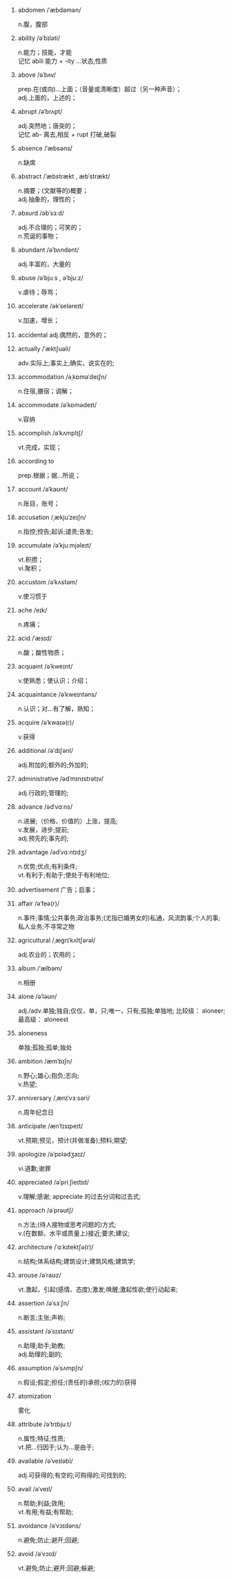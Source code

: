 1.  abdomen /ˈæbdəmən/

    n.腹，腹部

2.  ability /əˈbɪləti/

    n.能力；技能，才能  
    记忆 abili 能力 + -ity …状态,性质

3.  above /əˈbʌv/

    prep.在(或向)…上面；（音量或清晰度）超过（另一种声音）；  
    adj.上面的，上述的；

4.  abrupt /əˈbrʌpt/

    adj.突然地；唐突的；  
    记忆 ab- 离去,相反 + rupt 打破,破裂

5.  absence /ˈæbsəns/

    n.缺席

6.  abstract /ˈæbstrækt , æbˈstrækt/

    n.摘要；(文献等的)概要；  
    adj.抽象的，理性的；

7.  absurd /əbˈsɜːd/

    adj.不合理的；可笑的；  
    n.荒诞的事物；

8.  abundant /əˈbʌndənt/

    adj.丰富的，大量的

9.  abuse /əˈbjuːs , əˈbjuːz/

    v.虐待；辱骂；

10. accelerate /əkˈseləreɪt/

    v.加速，增长；

11. accidental adj.偶然的，意外的；
12. actually /ˈæktʃuəli/

    adv.实际上;事实上;确实，说实在的;

13. accommodation /əˌkɒməˈdeɪʃn/

    n.住宿,膳宿；调解；

14. accommodate /əˈkɒmədeɪt/

    v.容纳

15. accomplish /əˈkʌmplɪʃ/

    vt.完成，实现；

16. according to

    prep.根据；据...所说；

17. account /əˈkaʊnt/

    n.账目，账号；

18. accusation /ˌækjuˈzeɪʃn/

    n.指控;控告;起诉;谴责;告发;

19. accumulate /əˈkjuːmjəleɪt/

    vt.积攒；  
    vi.聚积；

20. accustom /əˈkʌstəm/

    v.使习惯于

21. ache /eɪk/

    n.疼痛；

22. acid /ˈæsɪd/

    n.酸；酸性物质；

23. acquaint /əˈkweɪnt/

    v.使熟悉；使认识；介绍；

24. acquaintance /əˈkweɪntəns/

    n.认识；对...有了解，熟知；

25. acquire /əˈkwaɪə(r)/

    v.获得

26. additional /əˈdɪʃənl/

    adj.附加的;额外的;外加的;

27. administrative /ədˈmɪnɪstrətɪv/

    adj.行政的;管理的;

28. advance /ədˈvɑːns/

    n.进展;（价格、价值的）上涨，提高;  
    v.发展，进步;提前;  
    adj.预先的;事先的;

29. advantage /ədˈvɑːntɪdʒ/

    n.优势;优点;有利条件;  
    vt.有利于;有助于;使处于有利地位;

30. advertisement 广告；启事；
31. affair /əˈfeə(r)/

    n.事件;事情;公共事务;政治事务;(尤指已婚男女的)私通，风流韵事;个人的事;私人业务;不寻常之物

32. agricultural /ˌæɡrɪˈkʌltʃərəl/

    adj.农业的；农用的；

33. album /ˈælbəm/

    n.相册

34. alone /əˈləʊn/

    adj./adv.单独;独自;仅仅，单，只;唯一，只有;孤独;单独地; 比较级： aloneer; 最高级： aloneest

35. aloneness

    单独;孤独;孤单;独处

36. ambition /æmˈbɪʃn/

    n.野心;雄心;抱负;志向;  
    v.热望;

37. anniversary /ˌænɪˈvɜːsəri/

    n.周年纪念日

38. anticipate /ænˈtɪsɪpeɪt/

    vt.预期;预见，预计(并做准备);预料;期望;

39. apologize /əˈpɒlədʒaɪz/

    vi.道歉;谢罪

40. appreciated /əˈpriːʃieɪtɪd/

    v.理解;感谢; appreciate 的过去分词和过去式;

41. approach /əˈprəʊtʃ/

    n.方法;(待人接物或思考问题的)方式;  
    v.(在数额、水平或质量上)接近;要求;建议;

42. architecture /ˈɑːkɪtektʃə(r)/

    n.结构;体系结构;建筑设计;建筑风格;建筑学;

43. arouse /əˈraʊz/

    vt.激起，引起(感情、态度);激发;唤醒;激起性欲;使行动起来;

44. assertion /əˈsɜːʃn/

    n.断言;主张;声称;

45. assistant /əˈsɪstənt/

    n.助理;助手;助教;  
    adj.助理的;副的;

46. assumption /əˈsʌmpʃn/

    n.假设;假定;担任;(责任的)承担;(权力的)获得

47. atomization

    雾化

48. attribute /əˈtrɪbjuːt/

    n.属性;特征;性质;  
    vt.把…归因于;认为…是由于;

49. available /əˈveɪləbl/

    adj.可获得的;有空的;可购得的;可找到的;

50. avail /əˈveɪl/

    n.帮助;利益;效用;  
    vt.有用;有益;有帮助;

51. avoidance /əˈvɔɪdəns/

    n.避免;防止;避开;回避;

52. avoid /əˈvɔɪd/

    vt.避免;防止;避开;回避;躲避;
